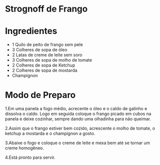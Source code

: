 # Strognoff de Frango

# Ingredientes

- 1 Quilo de peito de frango sem pele
- 3 Colheres de sopa de óleo
- 2 Latas de creme de leite sem soro
- 3 Colheres de sopa de molho de tomate	
- 2 Colheres de sopa de Ketchup
- 2 Colheres de sopa de mostarda
- Champignon

# Modo de Preparo

1.Em uma panela a fogo médio, acrecente o óleo e o caldo de galinho e dissolva o caldo. Logo em seguida coloque o frango picado em cubos na panela e deixe cozinhar, sempre dando uma olhadinha para não queimar.

2.Assim que o frango estiver bem cozido, acrescente o molho de tomate, o ketchup a mostarda e o champignon a gosto.

3.Abaixe o fogo e coloque o creme de leite e mexa bem até se tornar um creme homogêneo.

4.Está pronto para servir.
